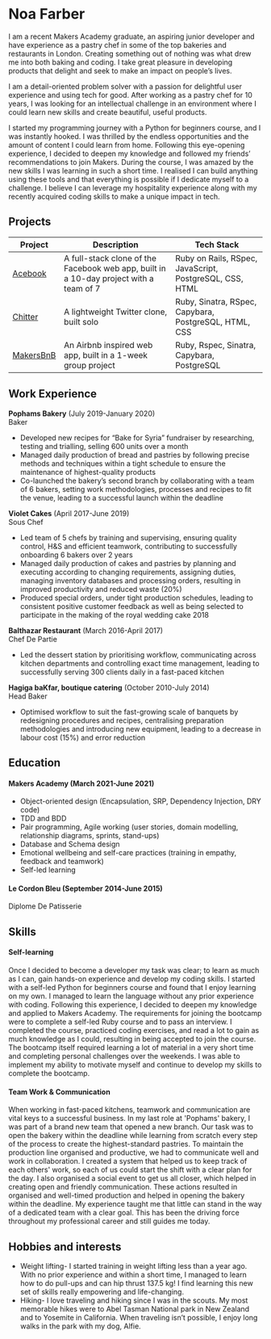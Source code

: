 # Noa Farber

I am a recent Makers Academy graduate, an aspiring junior developer and have experience as a pastry chef in some of the top bakeries and restaurants in London. Creating something out of nothing was what drew me into both baking and coding. I take great pleasure in developing products that delight and seek to make an impact on people’s lives.

I am a detail-oriented problem solver with a passion for delightful user experience and using tech for good.
After working as a pastry chef for 10 years, I was looking for an intellectual challenge in an environment where I could learn new skills and create beautiful, useful products.

I started my programming journey with a Python for beginners course, and I was instantly hooked. I was thrilled by the endless opportunities and the amount of content I could learn from home. Following this eye-opening experience, I decided to deepen my knowledge and followed my friends’ recommendations to join Makers. During the course, I was amazed by the new skills I was learning in such a short time. I realised I can build anything using these tools and that everything is possible if I dedicate myself to a challenge. I believe I can leverage my hospitality experience along with my recently acquired coding skills to make a unique impact in tech.


## Projects

| Project                 | Description       | Tech Stack  |
| ----------------------- | ----------------- | ----------------- |
| [Acebook](https://github.com/noarfarber/Acebook) | A full-stack clone of the Facebook web app, built in a 10-day project with a team of 7 | Ruby on Rails, RSpec, JavaScript, PostgreSQL, CSS, HTML |
| [Chitter](https://github.com/noarfarber/chitter) | A lightweight Twitter clone, built solo | Ruby, Sinatra, RSpec, Capybara, PostgreSQL, HTML, CSS            |
| [MakersBnB](https://github.com/noarfarber/MakersBnB) |  An Airbnb inspired web app, built in a 1-week group project | Ruby, Rspec, Sinatra, Capybara, PostgreSQL      |

## Work Experience

**Pophams Bakery** (July 2019-January 2020)  
Baker

* Developed new recipes for “Bake for Syria” fundraiser by researching, testing and trialling, selling 600 units over a month 
* Managed daily production of bread and pastries by following precise methods and techniques within a tight schedule to
ensure the maintenance of highest-quality products
* Co-launched the bakery’s second branch by collaborating with a team of 6 bakers, setting work methodologies, processes and recipes to fit the venue, leading to a successful launch within the deadline

**Violet Cakes** (April 2017-June 2019)  
Sous Chef

* Led team of 5 chefs by training and supervising, ensuring quality control, H&S and efficient teamwork, contributing to successfully onboarding 6 bakers over 2 years
* Managed daily production of cakes and pastries by planning and executing according to changing requirements, assigning duties, managing inventory databases and processing orders, resulting in improved productivity and reduced waste (20%)
* Produced special orders, under tight production schedules, leading to consistent positive customer feedback as well as being selected to participate in the making of the royal wedding cake 2018

**Balthazar Restaurant** (March 2016-April 2017)  
Chef De Partie

* Led the dessert station by prioritising workflow, communicating across kitchen departments and controlling exact time management, leading to successfully serving 300 clients daily in a fast-paced kitchen

**Hagiga baKfar, boutique catering** (October 2010-July 2014)  
Head Baker

* Optimised workflow to suit the fast-growing scale of banquets by redesigning procedures and recipes, centralising preparation methodologies and introducing new equipment, leading to a decrease in labour cost (15%) and error reduction

## Education

#### Makers Academy (March 2021-June 2021)
* Object-oriented design (Encapsulation, SRP, Dependency Injection, DRY code)
* TDD and BDD
* Pair programming, Agile working (user stories, domain modelling, relationship diagrams, sprints, stand-ups)
* Database and Schema design
* Emotional wellbeing and self-care practices (training in empathy, feedback and teamwork)
* Self-led learning

#### Le Cordon Bleu (September 2014-June 2015)

Diplome De Patisserie

## Skills

#### Self-learning
Once I decided to become a developer my task was clear; to learn as much as I can, gain hands-on experience and develop my coding skills.
I started with a self-led Python for beginners course and found that I enjoy learning on my own. I managed to learn the language without any prior experience with coding. Following this experience, I decided to deepen my knowledge and applied to Makers Academy. The requirements for joining the bootcamp were to complete a self-led Ruby course and to pass an interview. I completed the course, practiced coding exercises, and read a lot to gain as much knowledge as I could, resulting in being accepted to join the course.
The bootcamp itself required learning a lot of material in a very short time and completing personal challenges over the weekends. I was able to implement my ability to motivate myself and continue to develop my skills to complete the bootcamp.

#### Team Work & Communication
When working in fast-paced kitchens, teamwork and communication are vital keys to a successful business.
In my last role at 'Pophams' bakery, I was part of a brand new team that opened a new branch.
Our task was to open the bakery within the deadline while learning from scratch every step of the process to create the highest-standard pastries.
To maintain the production line organised and productive, we had to communicate well and work in collaboration. 
I created a system that helped us to keep track of each others' work, so each of us could start the shift with a clear plan for the day. I also organised a social event to get us all closer, which helped in creating open and friendly communication.
These actions resulted in organised and well-timed production and helped in opening the bakery within the deadline.
My experience taught me that little can stand in the way of a dedicated team with a clear goal. This has been the driving force throughout my professional career and still guides me today.


## Hobbies and interests
* Weight lifting- I started training in weight lifting less than a year ago. With no prior experience and within a short time, I managed to learn how to do pull-ups and can hip thrust 137.5 kg! I find learning this new set of skills really empowering and life-changing.
* Hiking- I love traveling and hiking since I was in the scouts. My most memorable hikes were to Abel Tasman National park in New Zealand and to Yosemite in California. When traveling isn’t possible, I enjoy long walks in the park with my dog, Alfie.    

